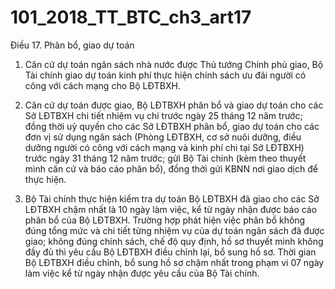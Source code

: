 # 101_2018_TT_BTC_ch3_art17
Điều 17. Phân bổ, giao dự toán

1. Căn cứ dự toán ngân sách nhà nước được Thủ tướng Chính phủ giao, Bộ Tài chính giao dự toán kinh phí thực hiện chính sách ưu đãi người có công với cách mạng cho Bộ LĐTBXH.

2. Căn cứ dự toán được giao, Bộ LĐTBXH phân bổ và giao dự toán cho các Sở LĐTBXH chi tiết nhiệm vụ chi trước ngày 25 tháng 12 năm trước; đồng thời uỷ quyền cho các Sở LĐTBXH phân bổ, giao dự toán cho các đơn vị sử dụng ngân sách (Phòng LĐTBXH, cơ sở nuôi dưỡng, điều dưỡng người có công với cách mạng và kinh phí chi tại Sở LĐTBXH) trước ngày 31 tháng 12 năm trước; gửi Bộ Tài chính (kèm theo thuyết minh căn cứ và báo cáo phân bổ), đồng thời gửi KBNN nơi giao dịch để thực hiện.

3. Bộ Tài chính thực hiện kiểm tra dự toán Bộ LĐTBXH đã giao cho các Sở LĐTBXH chậm nhất là 10 ngày làm việc, kể từ ngày nhận được báo cáo phân bổ của Bộ LĐTBXH. Trường hợp phát hiện việc phân bổ không đúng tổng mức và chi tiết từng nhiệm vụ của dự toán ngân sách đã được giao; không đúng chính sách, chế độ quy định, hồ sơ thuyết minh không đầy đủ thì yêu cầu Bộ LĐTBXH điều chỉnh lại, bổ sung hồ sơ. Thời gian Bộ LĐTBXH điều chỉnh, bổ sung hồ sơ chậm nhất trong phạm vi 07 ngày làm việc kể từ ngày nhận được yêu cầu của Bộ Tài chính.